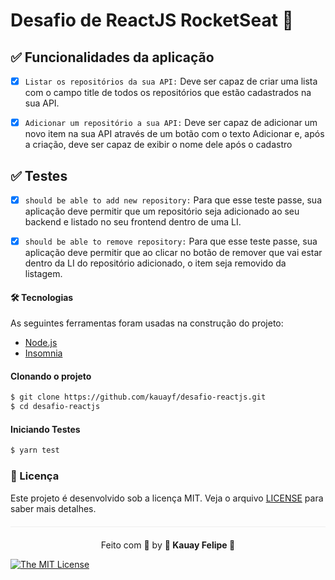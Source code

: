 # Desafio de ReactJS RocketSeat 🚀


##  ✅ Funcionalidades da aplicação

- [x] ```Listar os repositórios da sua API:``` Deve ser capaz de criar uma lista com o campo title de todos os repositórios que estão cadastrados na sua API.</li>

- [x] ```Adicionar um repositório a sua API:``` Deve ser capaz de adicionar um novo item na sua API através de um botão com o texto Adicionar e, após a criação, deve ser capaz de exibir o nome dele após o cadastro

##  ✅ Testes

- [x] ```should be able to add new repository:``` Para que esse teste passe, sua aplicação deve permitir que um repositório seja adicionado ao seu backend e listado no seu frontend dentro de uma LI.

- [x] ```should be able to remove repository:``` Para que esse teste passe, sua aplicação deve permitir que ao clicar no botão de remover que vai estar dentro da LI do repositório adicionado, o item seja removido da listagem. 

#### 🛠 Tecnologias

As seguintes ferramentas foram usadas na construção do projeto:

- [Node.js](https://nodejs.org/en/)
- [Insomnia](https://insomnia.rest/products/insomnia)

#### Clonando o projeto
```sh
$ git clone https://github.com/kauayf/desafio-reactjs.git
$ cd desafio-reactjs
```

#### Iniciando Testes
```sh
$ yarn test
```


### :memo: Licença

Este projeto é desenvolvido sob a licença MIT. Veja o arquivo [LICENSE](LICENSE.md) para saber mais detalhes.

<p align="center" style="margin-top: 20px; border-top: 1px solid #eee; padding-top: 20px;">Feito com 💙 by <strong>  🌠 Kauay Felipe 🌠 </strong> </p>

 
[![The MIT License](https://img.shields.io/badge/license-MIT-green.svg?style=flat-square)](http://github.com/jvictorfarias/gobarber/LICENSE.md)
